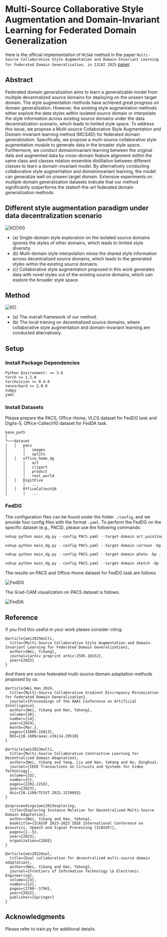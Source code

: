 # Multi-Source Collaborative Style Augmentation and Domain-Invariant Learning for Federated Domain Generalization
Here is the official implementation of `MCSAD` method in the paper `Multi-Source Collaborative Style Augmentation and Domain-Invariant Learning for Federated Domain Generalization, in IJCAI 2025` [paper](https://www.arxiv.org/abs/2505.10152).

## Abstract
Federated domain generalization aims to learn a generalizable model from multiple decentralized source domains for deploying on the unseen target domain. The style augmentation methods have achieved great progress on domain generalization. However, the existing style augmentation methods either explore the data styles within isolated source domain or interpolate the style information across existing source domains under the data decentralization scenario, which leads to limited style space. To address this issue, we propose a Multi-source Collaborative Style Augmentation and Domain-invariant learning method (MCSAD) for federated domain generalization. Specifically, we propose a multi-source collaborative style augmentation module to generate data in the broader style space. Furthermore, we conduct domaininvariant learning between the original data and augmented data by cross-domain feature alignment within the same class and classes relation ensemble distillation between different classes to learn a domain-invariant model. By alternatively conducting collaborative style augmentation and domaininvariant learning, the model can generalize well on unseen target domain. Extensive experiments on multiple domain generalization datasets indicate that our method significantly outperforms the stateof-the-art federated domain generalization methods.

## Different style augmentation paradigm under data decentralization scenario

  ![KD|100](./images/fig1.png)

* (a) Single-domain style exploration on the isolated source domains ignores the styles of other domains, which leads to limited style diversity.
* (b) Multi-domain style interpolation mixes the shared style information across decentralized source domains, which leads to the generated styles within the existing source domains.
* (c) Collaborative style augmentation proposed in this work generates data with novel styles out of the existing source domains, which can explore the broader style space.

## Method

  ![KD](./images/framework.png)

* (a) The overall framework of our method. 
* (b) The local training on decentralized source domains, where collaborative style augmentation and domain-invariant learning are conducted alternatively.

## Setup
### Install Package Dependencies
```
Python Environment: >= 3.6
torch >= 1.2.0
torchvision >= 0.4.0
tensorbard >= 2.0.0
numpy
yaml
```
### Install Datasets
Please prepare the PACS, Office-Home, VLCS dataset for FedDG task and Digits-5, Office-Caltech10 dataset for FedDA task.
```
base_path
│       
└───dataset
│   │   pacs
│       │   images
│       │   splits
│   │   office_home_dg
│       │   art
│       │   clipart
│       │   product
│       │   real_world
│   │   DigitFive
│       │   ...
│   │   OfficeCaltech10
│       │   ...
```


### FedDG
The configuration files can be found under the folder  `./config`, and we provide four config files with the format `.yaml`. To perform the FedDG on the specific dataset (e.g., PACS), please use the following commands:

```python
nohup python main_dg.py --config PACS.yaml --target-domain art_painting -bp ../ --lr_adv 2.0 --con 0.0 --cdrm 0.0 --seed 2 --wandb 0 --gpu 3 > ./log/pacs_res18_adv_lr2_SupCon0_cdrm0_art_painting_seed2_avgcls.txt 2>&1 &

nohup python main_dg.py --config PACS.yaml --target-domain cartoon -bp ../ --lr_adv 2.0 --con 0.0 --cdrm 0.0 --seed 2 --wandb 0 --gpu 4 > ./log/pacs_res18_adv_lr2_SupCon0_cdrm0_cartoon_seed2_avgcls.txt 2>&1 &

nohup python main_dg.py --config PACS.yaml --target-domain photo -bp ../ --lr_adv 2.0 --con 0.0 --cdrm 0.0 --seed 2 --wandb 0 --gpu 5 > ./log/pacs_res18_adv_lr2_SupCon0_cdrm0_photo_seed2_avgcls.txt 2>&1 &

nohup python main_dg.py --config PACS.yaml --target-domain sketch -bp ../ --lr_adv 2.0 --con 0.0 --cdrm 0.0 --seed 2 --wandb 0 --gpu 6 > ./log/pacs_res18_adv_lr2_SupCon0_cdrm0_sketch_seed2_avgcls.txt 2>&1 &
```


The results on PACS and Office-Home dataset for FedDG task are follows.

  ![FedDG](./images/results.png)

The Grad-CAM visualization on PACS dataset is follows.

  ![FedDA](./images/fig5.png)

## Reference

If you find this useful in your work please consider citing:
```
@article{wei2025multi,
  title={Multi-Source Collaborative Style Augmentation and Domain-Invariant Learning for Federated Domain Generalization},
  author={Wei, Yikang},
  journal={arXiv preprint arXiv:2505.10152},
  year={2025}
}
```

And there are some federated multi-source domain adaptation methods proposed by us.
```
@article{Wei_Han_2024, 
  title={Multi-Source Collaborative Gradient Discrepancy Minimization for Federated Domain Generalization},
  journal={Proceedings of the AAAI Conference on Artificial Intelligence}, 
  author={Wei, Yikang and Han, Yahong}, 
  volume={38}, 
  number={14}, 
  year={2024}, 
  month={Mar.}, 
  pages={15805-15813},
  DOI={10.1609/aaai.v38i14.29510} 
}

@article{wei2023multi,
  title={Multi-Source Collaborative Contrastive Learning for Decentralized Domain Adaptation}, 
  author={Wei, Yikang and Yang, Liu and Han, Yahong and Hu, Qinghua},
  journal={IEEE Transactions on Circuits and Systems for Video Technology}, 
  volume={33},
  number={5},
  pages={2202-2216},
  year={2023},
  doi={10.1109/TCSVT.2022.3219893}
}

@inproceedings{wei2023exploring,
  title={Exploring Instance Relation for Decentralized Multi-Source Domain Adaptation},
  author={Wei, Yikang and Han, Yahong},
  booktitle={ICASSP 2023-2023 IEEE International Conference on Acoustics, Speech and Signal Processing (ICASSP)},
  pages={1--5},
  year={2023},
  organization={IEEE}
}

@article{wei2022dual,
  title={Dual collaboration for decentralized multi-source domain adaptation},
  author={Wei, Yikang and Han, Yahong},
  journal={Frontiers of Information Technology \& Electronic Engineering},
  volume={23},
  number={12},
  pages={1780--1794},
  year={2022},
  publisher={Springer}
}
```

## Acknowledgments
Please refer to train.py for additional details.
